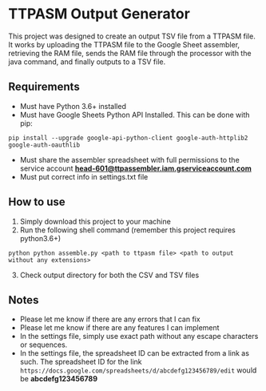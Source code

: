 # TTPASM Output Generator

This project was designed to create an output TSV file from a TTPASM file. It works by uploading the TTPASM file to the Google Sheet assembler, retrieving the RAM file, sends the RAM file through the processor with the java command, and finally outputs to a TSV file.

## Requirements
* Must have Python 3.6+ installed
* Must have Google Sheets Python API Installed. This can be done with pip:
```
pip install --upgrade google-api-python-client google-auth-httplib2 google-auth-oauthlib
```
* Must share the assembler spreadsheet with full permissions to the service account
**head-601@ttpassembler.iam.gserviceaccount.com**
* Must put correct info in settings.txt file

## How to use
1. Simply download this project to your machine
2. Run the following shell command (remember this project requires python3.6+)
```
python python assemble.py <path to ttpasm file> <path to output without any extensions>
```
3. Check output directory for both the CSV and TSV files

## Notes
- Please let me know if there are any errors that I can fix
- Please let me know if there are any features I can implement
- In the settings file, simply use exact path without any escape characters or sequences.
- In the settings file, the spreadsheet ID can be extracted from a link as such. The spreadsheet ID for the link `https://docs.google.com/spreadsheets/d/abcdefg123456789/edit` would be **abcdefg123456789**
